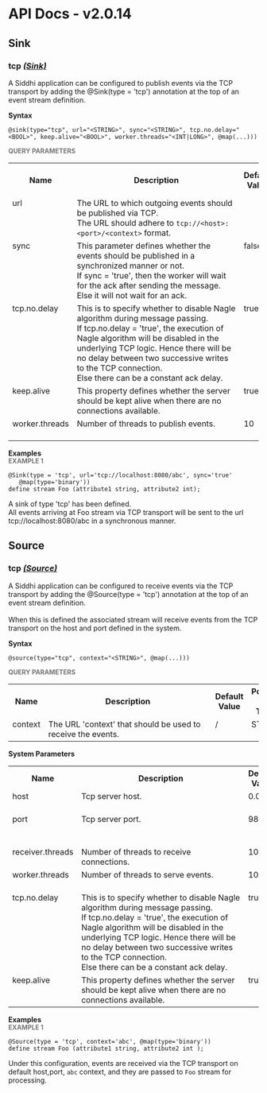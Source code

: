 # API Docs - v2.0.14

## Sink

### tcp *<a target="_blank" href="https://siddhi.io/en/v4.x/docs/query-guide/#sink">(Sink)</a>*

<p style="word-wrap: break-word">A Siddhi application can be configured to publish events via the TCP transport by adding the @Sink(type = 'tcp') annotation at the top of an event stream definition.</p>

<span id="syntax" class="md-typeset" style="display: block; font-weight: bold;">Syntax</span>
```
@sink(type="tcp", url="<STRING>", sync="<STRING>", tcp.no.delay="<BOOL>", keep.alive="<BOOL>", worker.threads="<INT|LONG>", @map(...)))
```

<span id="query-parameters" class="md-typeset" style="display: block; color: rgba(0, 0, 0, 0.54); font-size: 12.8px; font-weight: bold;">QUERY PARAMETERS</span>
<table>
    <tr>
        <th>Name</th>
        <th style="min-width: 20em">Description</th>
        <th>Default Value</th>
        <th>Possible Data Types</th>
        <th>Optional</th>
        <th>Dynamic</th>
    </tr>
    <tr>
        <td style="vertical-align: top">url</td>
        <td style="vertical-align: top; word-wrap: break-word">The URL to which outgoing events should be published via TCP.<br>The URL should adhere to <code>tcp://&lt;host&gt;:&lt;port&gt;/&lt;context&gt;</code> format.</td>
        <td style="vertical-align: top"></td>
        <td style="vertical-align: top">STRING</td>
        <td style="vertical-align: top">No</td>
        <td style="vertical-align: top">No</td>
    </tr>
    <tr>
        <td style="vertical-align: top">sync</td>
        <td style="vertical-align: top; word-wrap: break-word">This parameter defines whether the events should be published in a synchronized manner or not.<br>If sync = 'true', then the worker will wait for the ack after sending the message.<br>Else it will not wait for an ack.</td>
        <td style="vertical-align: top">false</td>
        <td style="vertical-align: top">STRING</td>
        <td style="vertical-align: top">Yes</td>
        <td style="vertical-align: top">Yes</td>
    </tr>
    <tr>
        <td style="vertical-align: top">tcp.no.delay</td>
        <td style="vertical-align: top; word-wrap: break-word">This is to specify whether to disable Nagle algorithm during message passing.<br>If tcp.no.delay = 'true', the execution of Nagle algorithm will be disabled in the underlying TCP logic. Hence there will be no delay between two successive writes to the TCP connection.<br>Else there can be a constant ack delay.</td>
        <td style="vertical-align: top">true</td>
        <td style="vertical-align: top">BOOL</td>
        <td style="vertical-align: top">Yes</td>
        <td style="vertical-align: top">No</td>
    </tr>
    <tr>
        <td style="vertical-align: top">keep.alive</td>
        <td style="vertical-align: top; word-wrap: break-word">This property defines whether the server should be kept alive when there are no connections available.</td>
        <td style="vertical-align: top">true</td>
        <td style="vertical-align: top">BOOL</td>
        <td style="vertical-align: top">Yes</td>
        <td style="vertical-align: top">No</td>
    </tr>
    <tr>
        <td style="vertical-align: top">worker.threads</td>
        <td style="vertical-align: top; word-wrap: break-word">Number of threads to publish events.</td>
        <td style="vertical-align: top">10</td>
        <td style="vertical-align: top">INT<br>LONG</td>
        <td style="vertical-align: top">Yes</td>
        <td style="vertical-align: top">No</td>
    </tr>
</table>

<span id="examples" class="md-typeset" style="display: block; font-weight: bold;">Examples</span>
<span id="example-1" class="md-typeset" style="display: block; color: rgba(0, 0, 0, 0.54); font-size: 12.8px; font-weight: bold;">EXAMPLE 1</span>
```
@Sink(type = 'tcp', url='tcp://localhost:8080/abc', sync='true' 
   @map(type='binary'))
define stream Foo (attribute1 string, attribute2 int);
```
<p style="word-wrap: break-word">A sink of type 'tcp' has been defined.<br>All events arriving at Foo stream via TCP transport will be sent to the url tcp://localhost:8080/abc in a synchronous manner.</p>

## Source

### tcp *<a target="_blank" href="https://siddhi.io/en/v4.x/docs/query-guide/#source">(Source)</a>*

<p style="word-wrap: break-word">A Siddhi application can be configured to receive events via the TCP transport by adding the @Source(type = 'tcp') annotation at the top of an event stream definition.<br><br>When this is defined the associated stream will receive events from the TCP transport on the host and port defined in the system.</p>

<span id="syntax" class="md-typeset" style="display: block; font-weight: bold;">Syntax</span>
```
@source(type="tcp", context="<STRING>", @map(...)))
```

<span id="query-parameters" class="md-typeset" style="display: block; color: rgba(0, 0, 0, 0.54); font-size: 12.8px; font-weight: bold;">QUERY PARAMETERS</span>
<table>
    <tr>
        <th>Name</th>
        <th style="min-width: 20em">Description</th>
        <th>Default Value</th>
        <th>Possible Data Types</th>
        <th>Optional</th>
        <th>Dynamic</th>
    </tr>
    <tr>
        <td style="vertical-align: top">context</td>
        <td style="vertical-align: top; word-wrap: break-word">The URL 'context' that should be used to receive the events.</td>
        <td style="vertical-align: top"><execution plan name>/<stream name></td>
        <td style="vertical-align: top">STRING</td>
        <td style="vertical-align: top">Yes</td>
        <td style="vertical-align: top">No</td>
    </tr>
</table>

<span id="system-parameters" class="md-typeset" style="display: block; font-weight: bold;">System Parameters</span>
<table>
    <tr>
        <th>Name</th>
        <th style="min-width: 20em">Description</th>
        <th>Default Value</th>
        <th>Possible Parameters</th>
    </tr>
    <tr>
        <td style="vertical-align: top">host</td>
        <td style="vertical-align: top; word-wrap: break-word">Tcp server host.</td>
        <td style="vertical-align: top">0.0.0.0</td>
        <td style="vertical-align: top">Any valid host or IP</td>
    </tr>
    <tr>
        <td style="vertical-align: top">port</td>
        <td style="vertical-align: top; word-wrap: break-word">Tcp server port.</td>
        <td style="vertical-align: top">9892</td>
        <td style="vertical-align: top">Any integer representing valid port</td>
    </tr>
    <tr>
        <td style="vertical-align: top">receiver.threads</td>
        <td style="vertical-align: top; word-wrap: break-word">Number of threads to receive connections.</td>
        <td style="vertical-align: top">10</td>
        <td style="vertical-align: top">Any positive integer</td>
    </tr>
    <tr>
        <td style="vertical-align: top">worker.threads</td>
        <td style="vertical-align: top; word-wrap: break-word">Number of threads to serve events.</td>
        <td style="vertical-align: top">10</td>
        <td style="vertical-align: top">Any positive integer</td>
    </tr>
    <tr>
        <td style="vertical-align: top">tcp.no.delay</td>
        <td style="vertical-align: top; word-wrap: break-word">This is to specify whether to disable Nagle algorithm during message passing.<br>If tcp.no.delay = 'true', the execution of Nagle algorithm  will be disabled in the underlying TCP logic. Hence there will be no delay between two successive writes to the TCP connection.<br>Else there can be a constant ack delay.</td>
        <td style="vertical-align: top">true</td>
        <td style="vertical-align: top">true<br>false</td>
    </tr>
    <tr>
        <td style="vertical-align: top">keep.alive</td>
        <td style="vertical-align: top; word-wrap: break-word">This property defines whether the server should be kept alive when there are no connections available.</td>
        <td style="vertical-align: top">true</td>
        <td style="vertical-align: top">true<br>false</td>
    </tr>
</table>

<span id="examples" class="md-typeset" style="display: block; font-weight: bold;">Examples</span>
<span id="example-1" class="md-typeset" style="display: block; color: rgba(0, 0, 0, 0.54); font-size: 12.8px; font-weight: bold;">EXAMPLE 1</span>
```
@Source(type = 'tcp', context='abc', @map(type='binary'))
define stream Foo (attribute1 string, attribute2 int );
```
<p style="word-wrap: break-word">Under this configuration, events are received via the TCP transport on default host,port, <code>abc</code> context, and they are passed to <code>Foo</code> stream for processing. </p>

